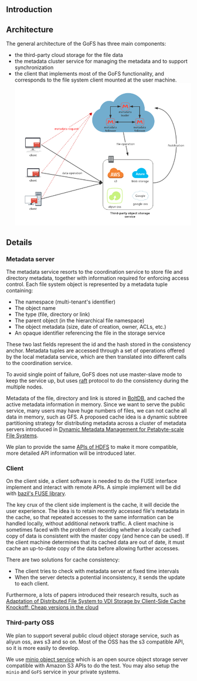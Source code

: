 Introduction
------------

## Architecture
The general architecture  of the GoFS has three main components:
* the third-party cloud storage for the file data
* the metadata cluster service for managing the metadata and to support synchronization
* the client that implements most of the GoFS functionality, and corresponds to the file system client mounted at the user machine.
![Alt text](./gofs.png)

## Details
### Metadata server
The metadata service resorts to the coordination service to store file and directory metadata, together with information required for enforcing access control. Each file system object is represented by a metadata tuple containing: 
* The namespace (multi-tenant's identifier)
* The object name
* The type (file, directory or link)
* The parent object (in the hierarchical file namespace)
* The object metadata (size, date of creation, owner, ACLs, etc.)
* An opaque identifier referencing the file in the storage service

These two last fields represent the id and the hash stored in the consistency anchor. Metadata tuples are accessed through a set of operations offered by the local metadata service, which are then translated into different calls to the coordination service.

To avoid single point of failure, GoFS does not use master-slave mode to keep the service up, but uses [raft](https://raft.github.io/) protocol to do the consistency during the multiple nodes.

Metadata of the file, directory and link is stored in [BoltDB](https://github.com/boltdb/bolt),  and cached the active metadata information in memory.  Since we want to serve the public service, many users may have huge numbers of files, we can not cache all data in memory, such as GFS.  A proposed cache idea is a dynamic subtree partitioning strategy for distributing metadata across a cluster of metadata servers introduced in [Dynamic Metadata Management for Petabyte-scale File Systems](http://citeseerx.ist.psu.edu/viewdoc/download?doi=10.1.1.78.3205&rep=rep1&type=pdf).

We plan to provide the same [APIs of HDFS](https://hadoop.apache.org/docs/r1.0.4/webhdfs.html) to make it more compatible, more detailed API information will be introduced later.

### Client

On the client side, a client software is needed to do the FUSE interface implement and interact with remote APIs.  A simple implement will be did with [bazil's FUSE library](https://github.com/bazil/fuse). 

The key crux of the client side implement is the cache, it will decide the user experience.  The idea is to retain recently accessed file's metadata in the cache, so that repeated accesses to the same information can be handled locally, without additional network traffic. A client machine is sometimes faced with the problem of deciding whether a locally cached copy of data is consistent with the master copy (and hence can be used). If the client machine determines that its cached data are out of date, it must cache an up-to-date copy of the data before allowing further accesses.

There are two solutions for cache consistency:
* The client tries to check with metadata server at fixed time intervals
* When the server detects a potential inconsistency, it sends the update to each client.

Furthermore, a lots of papers introduced their research results, such as 
[Adaptation of Distributed File System to VDI Storage by Client-Side Cache](http://www.jcomputers.us/vol11/jcp1101-02.pdf)
[Knockoff: Cheap versions in the cloud](https://www.usenix.org/sites/default/files/fast17_full_proceedings.pdf#page=84)

### Third-party OSS
We plan to support several public cloud object storage service, such as aliyun oss, aws s3 and so on.  Most of the OSS has the s3 compatible API, so it is more easily to develop.

We use [minio object service](https://github.com/minio/minio) which is an open source object storage server compatible with Amazon S3 APIs to do the test.  You may also setup the `minio` and `GoFS` service in your private systems.
